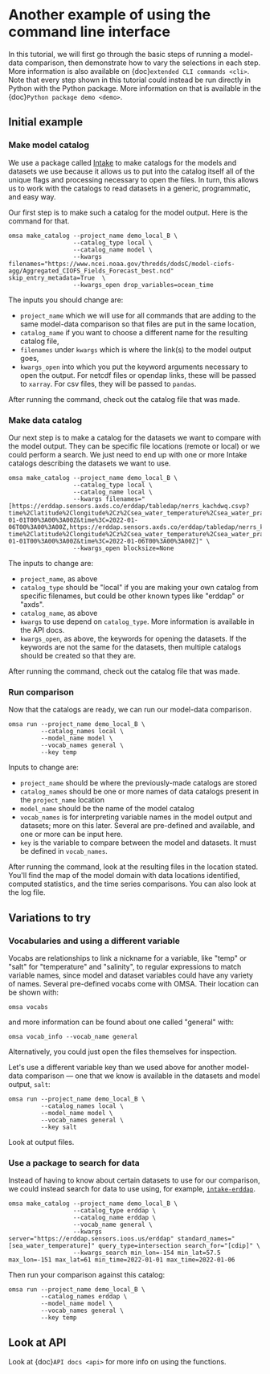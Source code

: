 # Another example of using the command line interface

In this tutorial, we will first go through the basic steps of running a model-data comparison, then demonstrate how to vary the selections in each step. More information is also available on {doc}`extended CLI commands <cli>`. Note that every step shown in this tutorial could instead be run directly in Python with the Python package. More information on that is available in the {doc}`Python package demo <demo>`.

## Initial example

### Make model catalog

We use a package called [Intake](https://intake.readthedocs.io/en/latest/) to make catalogs for the models and datasets we use because it allows us to put into the catalog itself all of the unique flags and processing necessary to open the files. In turn, this allows us to work with the catalogs to read datasets in a generic, programmatic, and easy way.

Our first step is to make such a catalog for the model output. Here is the command for that.


    omsa make_catalog --project_name demo_local_B \
                      --catalog_type local \
                      --catalog_name model \
                      --kwargs filenames="https://www.ncei.noaa.gov/thredds/dodsC/model-ciofs-agg/Aggregated_CIOFS_Fields_Forecast_best.ncd" skip_entry_metadata=True  \
                      --kwargs_open drop_variables=ocean_time


The inputs you should change are:
* `project_name` which we will use for all commands that are adding to the same model-data comparison so that files are put in the same location,
* `catalog_name` if you want to choose a different name for the resulting catalog file,
* `filenames` under `kwargs` which is where the link(s) to the model output goes,
* `kwargs_open` into which you put the keyword arguments necessary to open the output. For netcdf files or opendap links, these will be passed to `xarray`. For csv files, they will be passed to `pandas`.


After running the command, check out the catalog file that was made.


### Make data catalog

Our next step is to make a catalog for the datasets we want to compare with the model output. They can be specific file locations (remote or local) or we could perform a search. We just need to end up with one or more Intake catalogs describing the datasets we want to use.

    omsa make_catalog --project_name demo_local_B \
                      --catalog_type local \
                      --catalog_name local \
                      --kwargs filenames="[https://erddap.sensors.axds.co/erddap/tabledap/nerrs_kachdwq.csvp?time%2Clatitude%2Clongitude%2Cz%2Csea_water_temperature%2Csea_water_practical_salinity&time%3E=2022-01-01T00%3A00%3A00Z&time%3C=2022-01-06T00%3A00%3A00Z,https://erddap.sensors.axds.co/erddap/tabledap/nerrs_kacsdwq.csvp?time%2Clatitude%2Clongitude%2Cz%2Csea_water_temperature%2Csea_water_practical_salinity&time%3E=2022-01-01T00%3A00%3A00Z&time%3C=2022-01-06T00%3A00%3A00Z]" \
                      --kwargs_open blocksize=None


The inputs to change are:
* `project_name`, as above
* `catalog_type` should be "local" if you are making your own catalog from specific filenames, but could be other known types like "erddap" or "axds".
* `catalog_name`, as above
* `kwargs` to use depend on `catalog_type`. More information is available in the API docs.
* `kwargs_open`, as above, the keywords for opening the datasets. If the keywords are not the same for the datasets, then multiple catalogs should be created so that they are.

After running the command, check out the catalog file that was made.


### Run comparison

Now that the catalogs are ready, we can run our model-data comparison. 

    omsa run --project_name demo_local_B \
             --catalog_names local \
             --model_name model \
             --vocab_names general \
             --key temp

Inputs to change are:
* `project_name` should be where the previously-made catalogs are stored
* `catalog_names` should be one or more names of data catalogs present in the `project_name` location
* `model_name` should be the name of the model catalog
* `vocab_names` is for interpreting variable names in the model output and datasets; more on this later. Several are pre-defined and available, and one or more can be input here.
* `key` is the variable to compare between the model and datasets. It must be defined in `vocab_names`.

After running the command, look at the resulting files in the location stated. You'll find the map of the model domain with data locations identified, computed statistics, and the time series comparisons. You can also look at the log file.


## Variations to try

### Vocabularies and using a different variable

Vocabs are relationships to link a nickname for a variable, like "temp" or "salt" for "temperature" and "salinity", to regular expressions to match variable names, since model and dataset variables could have any variety of names. Several pre-defined vocabs come with OMSA. Their location can be shown with:

    omsa vocabs

and more information can be found about one called "general" with:

    omsa vocab_info --vocab_name general

Alternatively, you could just open the files themselves for inspection.

Let's use a different variable key than we used above for another model-data comparison — one that we know is available in the datasets and model output, `salt`:

    omsa run --project_name demo_local_B \
             --catalog_names local \
             --model_name model \
             --vocab_names general \
             --key salt

Look at output files.

### Use a package to search for data

Instead of having to know about certain datasets to use for our comparison, we could instead search for data to use using, for example, [`intake-erddap`](https://intake-erddap.readthedocs.io/).

    omsa make_catalog --project_name demo_local_B \
                      --catalog_type erddap \
                      --catalog_name erddap \
                      --vocab_name general \
                      --kwargs server="https://erddap.sensors.ioos.us/erddap" standard_names="[sea_water_temperature]" query_type=intersection search_for="[cdip]" \
                      --kwargs_search min_lon=-154 min_lat=57.5 max_lon=-151 max_lat=61 min_time=2022-01-01 max_time=2022-01-06

Then run your comparison against this catalog:

    omsa run --project_name demo_local_B \
             --catalog_names erddap \
             --model_name model \
             --vocab_names general \
             --key temp


## Look at API

Look at {doc}`API docs <api>` for more info on using the functions.
